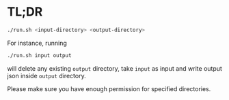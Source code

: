 # TL;DR

~~~bash
./run.sh <input-directory> <output-directory>
~~~

For instance, running
~~~bash
./run.sh input output
~~~

will delete any existing `output` directory, take `input` as input and write output json inside `output` directory.


Please make sure you have enough permission for specified directories.
